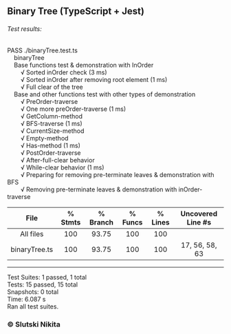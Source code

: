 ## Binary Tree  (TypeScript + Jest)
  


###### Test results:  

PASS  ./binaryTree.test.ts  
&nbsp;&nbsp;&nbsp;&nbsp;binaryTree   
&nbsp;&nbsp;&nbsp;&nbsp;Base functions test & demonstration with InOrder   
&nbsp;&nbsp;&nbsp;&nbsp;&nbsp;&nbsp;&nbsp;&nbsp;√ Sorted inOrder check (3 ms)  
&nbsp;&nbsp;&nbsp;&nbsp;&nbsp;&nbsp;&nbsp;&nbsp;√ Sorted inOrder after removing root element (1 ms)  
&nbsp;&nbsp;&nbsp;&nbsp;&nbsp;&nbsp;&nbsp;&nbsp;√ Full clear of the tree   
&nbsp;&nbsp;&nbsp;&nbsp;Base and other functions test with other types of demonstration   
&nbsp;&nbsp;&nbsp;&nbsp;&nbsp;&nbsp;&nbsp;&nbsp;√ PreOrder-traverse   
&nbsp;&nbsp;&nbsp;&nbsp;&nbsp;&nbsp;&nbsp;&nbsp;√ One more preOrder-traverse (1 ms)  
&nbsp;&nbsp;&nbsp;&nbsp;&nbsp;&nbsp;&nbsp;&nbsp;√ GetColumn-method   
&nbsp;&nbsp;&nbsp;&nbsp;&nbsp;&nbsp;&nbsp;&nbsp;√ BFS-traverse (1 ms)  
&nbsp;&nbsp;&nbsp;&nbsp;&nbsp;&nbsp;&nbsp;&nbsp;√ CurrentSize-method   
&nbsp;&nbsp;&nbsp;&nbsp;&nbsp;&nbsp;&nbsp;&nbsp;√ Empty-method   
&nbsp;&nbsp;&nbsp;&nbsp;&nbsp;&nbsp;&nbsp;&nbsp;√ Has-method (1 ms)  
&nbsp;&nbsp;&nbsp;&nbsp;&nbsp;&nbsp;&nbsp;&nbsp;√ PostOrder-traverse   
&nbsp;&nbsp;&nbsp;&nbsp;&nbsp;&nbsp;&nbsp;&nbsp;√ After-full-clear behavior   
&nbsp;&nbsp;&nbsp;&nbsp;&nbsp;&nbsp;&nbsp;&nbsp;√ While-clear behavior (1 ms)  
&nbsp;&nbsp;&nbsp;&nbsp;&nbsp;&nbsp;&nbsp;&nbsp;√ Preparing for removing pre-terminate leaves & demonstration with BFS   
&nbsp;&nbsp;&nbsp;&nbsp;&nbsp;&nbsp;&nbsp;&nbsp;√ Removing pre-terminate leaves & demonstration with inOrder-traverse



| File | % Stmts | % Branch |% Funcs  | % Lines | Uncovered Line #s|
| :---:         |     :---:      |    :---:  | :---: | :---: | :---: |
All files      |     100 |    93.75 |     100 |     100 |
binaryTree.ts |     100 |    93.75 |     100 |     100 | 17, 56, 58, 63 |
-------------------------------------------------------------------------

Test Suites: 1 passed, 1 total   
Tests:       15 passed, 15 total   
Snapshots:   0 total   
Time:        6.087 s   
Ran all test suites.  
  
### © Slutski Nikita

